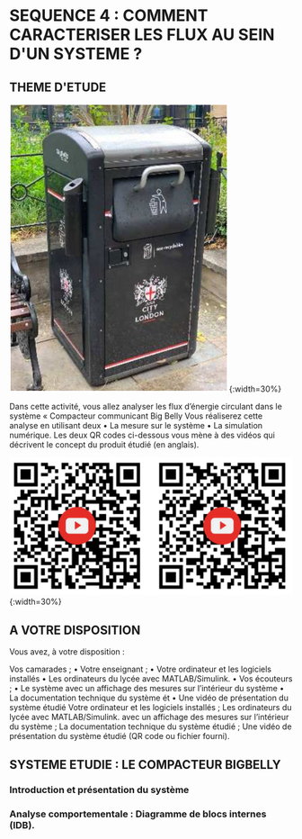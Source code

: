 # SEQUENCE 4 : COMMENT CARACTERISER LES FLUX AU SEIN D'UN SYSTEME ?

## THEME D'ETUDE

![Présentation BigBelly](./img/bigbelly_presentation.png){:width=30%}

Dans cette activité, vous allez analyser les flux d’énergie circulant dans le système
« Compacteur communicant Big Belly
Vous réaliserez cette analyse en utilisant deux
• La mesure sur le système
• La simulation numérique.
Les deux QR codes ci-dessous vous mène à des vidéos qui décrivent le concept du produit étudié (en anglais).

![QR CODE BIGBELLY](./img/QR-code_bigbelly.png){:width=30%}

## A VOTRE DISPOSITION

Vous avez, à votre disposition :

Vos camarades ;
• Votre enseignant ;
• Votre ordinateur et les logiciels installés
• Les ordinateurs du lycée avec MATLAB/Simulink.
• Vos écouteurs ;
• Le système avec un affichage des mesures sur l’intérieur du système
• La documentation technique du système ét
• Une vidéo de présentation du système étudié
Votre ordinateur et les logiciels installés ;
Les ordinateurs du lycée avec MATLAB/Simulink.
avec un affichage des mesures sur l’intérieur du système ;
La documentation technique du système étudié ;
Une vidéo de présentation du système étudié (QR code ou fichier fourni).

## SYSTEME ETUDIE : LE COMPACTEUR BIGBELLY

### Introduction et présentation du système



### Analyse comportementale : Diagramme de blocs internes (IDB).



